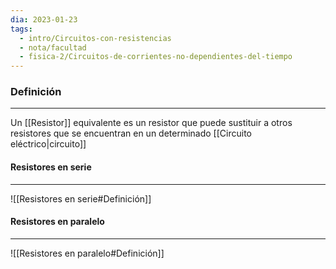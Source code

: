 ```yaml
---
dia: 2023-01-23
tags:
  - intro/Circuitos-con-resistencias
  - nota/facultad
  - fisica-2/Circuitos-de-corrientes-no-dependientes-del-tiempo
---
```

### Definición
---
Un [[Resistor]] equivalente es un resistor que puede sustituir a otros resistores que se encuentran en un determinado [[Circuito eléctrico|circuito]] 

#### Resistores en serie
---
![[Resistores en serie#Definición]]

#### Resistores en paralelo
---
![[Resistores en paralelo#Definición]]